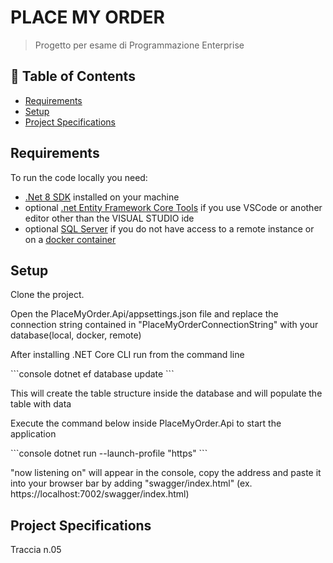 ﻿# PLACE MY ORDER

> Progetto per esame di Programmazione Enterprise

## 🚩 Table of Contents
- [Requirements](#requirements)
- [Setup](#setup)
- [Project Specifications](#project-specifications)


## Requirements
To run the code locally you need:
 - [.Net 8 SDK](https://dotnet.microsoft.com/en-us/download/dotnet/8.0) installed on your machine
 - optional [.net Entity Framework Core Tools](https://learn.microsoft.com/en-us/ef/core/cli/dotnet) if you use VSCode or another editor other than the VISUAL STUDIO ide
 - optional [SQL Server](https://www.microsoft.com/it-it/sql-server/sql-server-downloads) if you do not have access to a remote instance or on a [docker container](https://learn.microsoft.com/it-it/sql/linux/quickstart-install-connect-docker?view=sql-server-ver16&tabs=cli&pivots=cs1-bash)

## Setup
<p>Clone the project.</p>
<p>Open the PlaceMyOrder.Api/appsettings.json file and replace the connection string contained in "PlaceMyOrderConnectionString" with your database(local, docker, remote)</p>
<p>After installing .NET Core CLI run from the command line</p>
```console
	dotnet ef database update
```
<p>This will create the table structure inside the database and will populate the table with data</p>
<p>Execute the command below inside PlaceMyOrder.Api to start the application</p>
```console
	dotnet run --launch-profile "https"
```
<p>"now listening on" will appear in the console, copy the address and paste it into your browser bar by adding "swagger/index.html" (ex. https://localhost:7002/swagger/index.html)</p>

## Project Specifications

   Traccia n.05